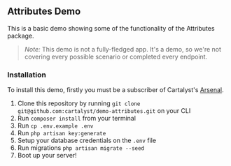 ## Attributes Demo

This is a basic demo showing some of the functionality of the Attributes package.

> *Note:* This demo is not a fully-fledged app. It's a demo, so we're not covering every possible scenario or completed every endpoint.

### Installation

To install this demo, firstly you must be a subscriber of Cartalyst's [Arsenal](https://cartalyst.com/arsenal).

1. Clone this repository by running `git clone git@github.com:cartalyst/demo-attributes.git` on your CLI
2. Run `composer install` from your terminal
3. Run `cp .env.example .env`
4. Run `php artisan key:generate`
5. Setup your database credentials on the `.env` file
6. Run migrations `php artisan migrate --seed`
7. Boot up your server!
